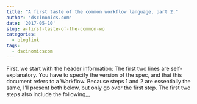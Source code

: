 ```yaml
---
title: "A first taste of the common workflow language, part 2."
author: 'dscinomics.com'
date: '2017-05-10'
slug: a-first-taste-of-the-common-wo
categories:
  - bloglink
tags:
  - dscinomicscom
---
```


First, we start with the header information: The first two lines are self-explanatory. You have to specify the version of the spec, and that this document refers to a Workflow. Because steps 1 and 2 are essentially the same, I'll present both below, but only go over the first step. The first two steps also include the following[... <i class="fas fa-external-link-alt"></i>](https://dscinomics.com/post/2017-05-10-taste-of-cwl-part2/)

